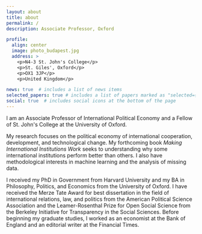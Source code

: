 ```yaml
---
layout: about
title: about
permalink: /
description: Associate Professor, Oxford

profile:
  align: center
  image: photo_budapest.jpg
  address: >
    <p>N4-3 St. John's College</p>
    <p>St. Giles', Oxford</p>
    <p>OX1 3JP</p>
    <p>United Kingdom</p>

news: true  # includes a list of news items
selected_papers: true # includes a list of papers marked as "selected={true}"
social: true  # includes social icons at the bottom of the page
---
```


I am an Associate Professor of International Political Economy and a Fellow of St. John's College at the University of Oxford.

My research focuses on the political economy of international cooperation, development, and technological change. My forthcoming book _Making International Institutions Work_ seeks to understanding why some international institutions perform better than others. I also have methodological interests in machine learning and the analysis of missing data.

I received my PhD in Government from Harvard University and my BA in Philosophy, Politics, and Economics from the University of Oxford. I have received the Merze Tate Award for best dissertation in the field of international relations, law, and politics from the American Political Science Association and the Leamer-Rosenthal Prize for Open Social Science from the Berkeley Initiative for Transparency in the Social Sciences. Before beginning my graduate studies, I worked as an economist at the Bank of England and an editorial writer at the Financial Times.
